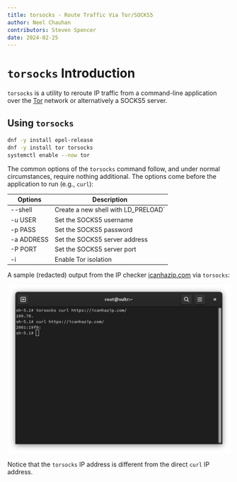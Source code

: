 ```yaml
---
title: torsocks - Route Traffic Via Tor/SOCKS5
author: Neel Chauhan
contributors: Steven Spencer
date: 2024-02-25
---
```


# `torsocks` Introduction

`torsocks` is a utility to reroute IP traffic from a command-line application over the [Tor](https://www.torproject.org/) network or alternatively a SOCKS5 server.

## Using `torsocks`

```bash
dnf -y install epel-release
dnf -y install tor torsocks
systemctl enable --now tor
```

The common options of the `torsocks` command follow, and under normal circumstances, require nothing additional. The options come before the application to run (e.g., `curl`):

|Options|Description|
|---|---|
|--shell |Create a new shell with LD\_PRELOAD`|
|-u USER |Set the SOCKS5 username|
|-p PASS |Set the SOCKS5 password|
|-a ADDRESS |Set the SOCKS5 server address|
|-P PORT |Set the SOCKS5 server port|
|-i |Enable Tor isolation|

A sample (redacted) output from the IP checker [icanhazip.com](https://icanhazip.com/) via `torsocks`:

![torsocks output](./images/torsocks.png)

Notice that the `torsocks` IP address is different from the direct `curl` IP address.
